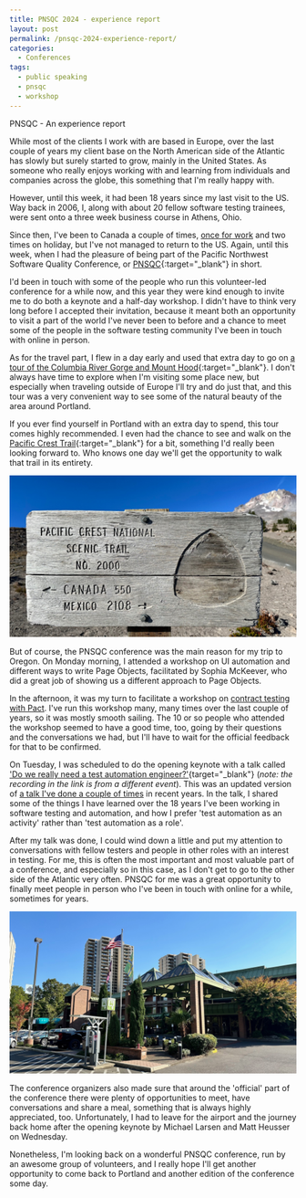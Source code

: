 ```yaml
---
title: PNSQC 2024 - experience report 
layout: post
permalink: /pnsqc-2024-experience-report/
categories:
  - Conferences
tags:
  - public speaking
  - pnsqc
  - workshop
---
```

PNSQC - An experience report

While most of the clients I work with are based in Europe, over the last couple of years my client base on the North American side of the Atlantic has slowly but surely started to grow, mainly in the United States. As someone who really enjoys working with and learning from individuals and companies across the globe, this something that I'm really happy with.

However, until this week, it had been 18 years since my last visit to the US. Way back in 2006, I, along with about 20 fellow software testing trainees, were sent onto a three week business course in Athens, Ohio.

Since then, I've been to Canada a couple of times, [once for work](/targeting-quality-2023-experience-report/) and two times on holiday, but I've not managed to return to the US. Again, until this week, when I had the pleasure of being part of the Pacific Northwest Software Quality Conference, or [PNSQC](https://www.pnsqc.org/){:target="_blank"} in short.

I'd been in touch with some of the people who run this volunteer-led conference for a while now, and this year they were kind enough to invite me to do both a keynote and a half-day workshop. I didn't have to think very long before I accepted their invitation, because it meant both an opportunity to visit a part of the world I've never been to before and a chance to meet some of the people in the software testing community I've been in touch with online in person.

As for the travel part, I flew in a day early and used that extra day to go on [a tour of the Columbia River Gorge and Mount Hood](https://infiniteoregontours.com/full-day-gorge-waterfalls-mount-hood-tour){:target="_blank"}. I don't always have time to explore when I'm visiting some place new, but especially when traveling outside of Europe I'll try and do just that, and this tour was a very convenient way to see some of the natural beauty of the area around Portland.

If you ever find yourself in Portland with an extra day to spend, this tour comes highly recommended. I even had the chance to see and walk on the [Pacific Crest Trail](https://en.wikipedia.org/wiki/Pacific_Crest_Trail){:target="_blank"} for a bit, something I'd really been looking forward to. Who knows one day we'll get the opportunity to walk that trail in its entirety.

![pnsqc_pct](/images/blog/pnsqc_pct.jpg "A sign depicting you're on the PCT, with the distance to the Canada and Mexico borders")

But of course, the PNSQC conference was the main reason for my trip to Oregon. On Monday morning, I attended a workshop on UI automation and different ways to write Page Objects, facilitated by Sophia McKeever, who did a great job of showing us a different approach to Page Objects.

In the afternoon, it was my turn to facilitate a workshop on [contract testing with Pact](/training/contract-testing/). I've run this workshop many, many times over the last couple of years, so it was mostly smooth sailing. The 10 or so people who attended the workshop seemed to have a good time, too, going by their questions and the conversations we had, but I'll have to wait for the official feedback for that to be confirmed.

On Tuesday, I was scheduled to do the opening keynote with a talk called ['Do we really need a test automation engineer?'](https://www.youtube.com/watch?v=w6tmdXBKsew){target="_blank"} (_note: the recording in the link is from a different event_). This was an updated version of [a talk I've done a couple of times](/do-we-really-need-a-test-automation-engineer/) in recent years. In the talk, I shared some of the things I have learned over the 18 years I've been working in software testing and automation, and how I prefer 'test automation as an activity' rather than 'test automation as a role'.

After my talk was done, I could wind down a little and put my attention to conversations with fellow testers and people in other roles with an interest in testing. For me, this is often the most important and most valuable part of a conference, and especially so in this case, as I don't get to go to the other side of the Atlantic very often. PNSQC for me was a great opportunity to finally meet people in person who I've been in touch with online for a while, sometimes for years.

![pnsqc_venue](/images/blog/pnsqc_venue.jpg "The University Place Hotel and Conference Center, which was the venue for PNSQC 2024")

The conference organizers also made sure that around the 'official' part of the conference there were plenty of opportunities to meet, have conversations and share a meal, something that is always highly appreciated, too. Unfortunately, I had to leave for the airport and the journey back home after the opening keynote by Michael Larsen and Matt Heusser on Wednesday.

Nonetheless, I'm looking back on a wonderful PNSQC conference, run by an awesome group of volunteers, and I really hope I'll get another opportunity to come back to Portland and another edition of the conference some day.
